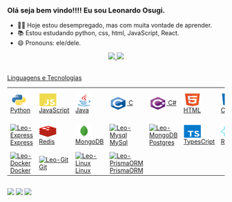 ### Olá seja bem vindo!!!! Eu sou Leonardo Osugi.

- 👨‍💻 Hoje estou desempregado, mas com muita vontade de aprender.
- 📚 Estou estudando python, css, html, JavaScript, React.
- 😄 Pronouns: ele/dele.

<div align="center">
  <a href="https://github.com/LeonardoOsugi">
  <img height="180em" src="https://github-readme-stats.vercel.app/api?username=LeonardoOsugi&show_icons=true&theme=dark&include_all_commits=true&count_private=true"/>
  <img height="180em" src="https://github-readme-stats.vercel.app/api/top-langs/?username=LeonardoOsugi&layout=compact&langs_count=7&theme=dark"/>
</div>
<div style="display: inline_block"><br>
      <p>Linguagens e Tecnologias</p>
      <table>
        <tbody>
          <tr>
            <td>
              <img align="center" alt="Leo-Python" height="30" width="40" src="https://raw.githubusercontent.com/devicons/devicon/master/icons/python/python-original.svg">
              Python
            </td>
            <td>
              <img align="center" alt="Leo-Js" height="30" width="40" src="https://raw.githubusercontent.com/devicons/devicon/master/icons/javascript/javascript-plain.svg">
              JavaScript
            </td>
            <td>
              <img align="center" alt="Leo-Java" height="30" width="40" src="https://raw.githubusercontent.com/devicons/devicon/master/icons/java/java-original.svg">
              Java
            </td>
            <td>
              <img align="center" alt="Leo-C" height="30" width="40" src="https://raw.githubusercontent.com/devicons/devicon/master/icons/c/c-original.svg">
              C
            </td>
            <td>
              <img align="center" alt="Leo-C#" height="30" width="40" src="https://raw.githubusercontent.com/devicons/devicon/master/icons/csharp/csharp-original.svg">
              C#
            </td>
            <td>
              <img align="center" alt="Leo-HTML" height="30" width="40" src="https://raw.githubusercontent.com/devicons/devicon/master/icons/html5/html5-original.svg">
              HTML
            </td>
            <td>
              <img align="center" alt="Leo-CSS" height="30" width="40" src="https://raw.githubusercontent.com/devicons/devicon/master/icons/css3/css3-original.svg">
              CSS
            </td>
            <td>
              <img align="center" alt="Leo-Node" height="30" width="40" src="https://cdn.jsdelivr.net/gh/devicons/devicon/icons/nodejs/nodejs-original.svg">
              Node
            </td>
          </tr>
          <tr>
            <td>
               <img align="center" alt="Leo-Express" height="30" width="40" src="https://cdn.jsdelivr.net/gh/devicons/devicon/icons/express/express-original.svg">
               Express
            </td>
            <td>
              <img align="center" alt="Leo-Redis" height="30" width="40" src="https://raw.githubusercontent.com/devicons/devicon/master/icons/redis/redis-original.svg">
              Redis
            </td>
            <td>
               <img align="center" alt="Leo-MongoDB" height="30" width="40" src="https://raw.githubusercontent.com/devicons/devicon/master/icons/mongodb/mongodb-original.svg">
                MongoDB
            </td>
            <td>
              <img align="center" alt="Leo-Mysql" height="30" width="40" src="https://cdn.jsdelivr.net/gh/devicons/devicon/icons/mysql/mysql-original.svg" />
              MySql
            </td>
            <td>
              <img align="center" alt="Leo-MongoDB" height="30" width="40" src="https://cdn.jsdelivr.net/gh/devicons/devicon/icons/postgresql/postgresql-original.svg" />
              Postgres
            </td>
            <td>
              <img align="center" alt="Leo-TypeScript" height="30" width="40" src="https://raw.githubusercontent.com/devicons/devicon/master/icons/typescript/typescript-original.svg">
              TypesCript
            </td>
            <td>
              <img align="center" alt="Leo-React" height="30" width="40" src="https://raw.githubusercontent.com/devicons/devicon/master/icons/react/react-original.svg">
              React
            </td>
            <td>
              <img align="center" alt="Leo-Jest" height="30" width="40" src="https://cdn.jsdelivr.net/gh/devicons/devicon/icons/jest/jest-plain.svg">
              Jest
            </td>
          </tr>
          <tr>
            <td>
              <img align="center" alt="Leo-Docker" height="30" width="40" src="https://cdn.jsdelivr.net/gh/devicons/devicon/icons/docker/docker-original.svg">
              Docker
            </td>
            <td>
              <img align="center" alt="Leo-Git" height="30" width="40" src="https://cdn.jsdelivr.net/gh/devicons/devicon/icons/git/git-original.svg">
              Git
            </td>
            <td>
              <img align="center" alt="Leo-Linux" height="30" width="40" src="https://cdn.jsdelivr.net/gh/devicons/devicon/icons/linux/linux-original.svg">
              Linux
            </td>
            <td>
               <img align="center" alt="Leo-PrismaORM" height="30" width="40" src="https://www.svgrepo.com/show/354210/prisma.svg">
               PrismaORM
            </td>
          </tr>
        </tbody>
      </table>
</div>
  
##

<div>
  <a href="https://www.instagram.com/seutorudev/" target="_blank"><img src="https://img.shields.io/badge/-Instagram-%23E4405F?style=for-the-badge&logo=instagram&logoColor=white" target="_blank"></a> 
  <a href = "mailto:leoosugi96@gmail.com"><img src="https://img.shields.io/badge/Gmail-D14836?style=for-the-badge&logo=gmail&logoColor=white" target="_blank"></a>
  <a href="https://www.linkedin.com/in/leonardo-osugi-2a5470202" target="_blank"><img src="https://img.shields.io/badge/-LinkedIn-%230077B5?style=for-the-badge&logo=linkedin&logoColor=white" target="_blank"></a> 
  
  
  
</div>
